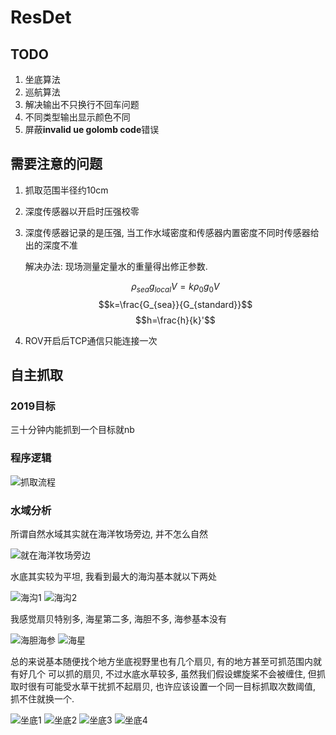 # ResDet

## TODO

1. 坐底算法
2. 巡航算法
3. 解决输出不只换行不回车问题
4. 不同类型输出显示颜色不同
5. 屏蔽**invalid ue golomb code**错误

## 需要注意的问题

1. 抓取范围半径约10cm
2. 深度传感器以开启时压强校零
3. 深度传感器记录的是压强, 当工作水域密度和传感器内置密度不同时传感器给出的深度不准

   解决办法: 现场测量定量水的重量得出修正参数.

   $$\rho_{sea}g_{local}V=k\rho_0g_0V$$
   $$k=\frac{G_{sea}}{G_{standard}}$$
   $$h=\frac{h}{k}'$$


4. ROV开启后TCP通信只能连接一次

## 自主抓取

### 2019目标

三十分钟内能抓到一个目标就nb

### 程序逻辑

![抓取流程](抓取流程.svg)

### 水域分析

所谓自然水域其实就在海洋牧场旁边, 并不怎么自然

![就在海洋牧场旁边](doc/水域参考视频截图/在海洋牧场旁边.png)

水底其实较为平坦, 我看到最大的海沟基本就以下两处

![海沟1](doc/水域参考视频截图/海沟1.png)
![海沟2](doc/水域参考视频截图/海沟2.png)

我感觉扇贝特别多, 海星第二多, 海胆不多, 海参基本没有

![海胆海参](doc/水域参考视频截图/海胆海参.png)
![海星](doc/水域参考视频截图/海星.png)

总的来说基本随便找个地方坐底视野里也有几个扇贝, 有的地方甚至可抓范围内就有好几个
可以抓的扇贝, 不过水底水草较多, 虽然我们假设螺旋桨不会被缠住, 但抓取时很有可能受水草干扰抓不起扇贝, 也许应该设置一个同一目标抓取次数阈值, 抓不住就换一个.

![坐底1](doc/水域参考视频截图/坐底1.png)
![坐底2](doc/水域参考视频截图/坐底2.png)
![坐底3](doc/水域参考视频截图/坐底3.png)
![坐底4](doc/水域参考视频截图/坐底4.png)
